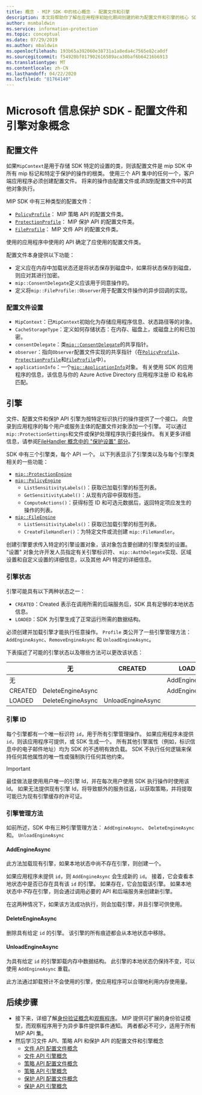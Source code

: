 ```yaml
---
title: 概念 - MIP SDK 中的核心概念 - 配置文件和引擎
description: 本文将帮助你了解在应用程序初始化期间创建的称为配置文件和引擎的核心 SDK 概念。
author: msmbaldwin
ms.service: information-protection
ms.topic: conceptual
ms.date: 07/29/2019
ms.author: mbaldwin
ms.openlocfilehash: 193b65a392060e38731a1a8eda4c7565e82ca0df
ms.sourcegitcommit: f54920bf017902616589aca30baf6b64216b6913
ms.translationtype: MT
ms.contentlocale: zh-CN
ms.lasthandoff: 04/22/2020
ms.locfileid: "81764140"
---
```

# <a name="microsoft-information-protection-sdk---profile-and-engine-object-concepts"></a>Microsoft 信息保护 SDK - 配置文件和引擎对象概念

## <a name="profiles"></a>配置文件

如果`MipContext`是用于存储 SDK 特定的设置的类，则该配置文件是 mip SDK 中所有 mip 标记和特定于保护的操作的根类。 使用三个 API 集中的任何一个，客户端应用程序必须创建配置文件。 将来的操作由配置文件或*添加*到配置文件中的其他对象执行。

MIP SDK 中有三种类型的配置文件：

- [`PolicyProfile`](reference/class_mip_policyprofile.md)： MIP 策略 API 的配置文件类。
- [`ProtectionProfile`](reference/class_mip_protectionprofile.md)： MIP 保护 API 的配置文件类。
- [`FileProfile`](reference/class_mip_fileprofile.md)： MIP 文件 API 的配置文件类。

使用的应用程序中使用的 API 确定了应使用的配置文件类。

配置文件本身提供以下功能：

- 定义应在内存中加载状态还是将状态保存到磁盘中，如果将状态保存到磁盘，则应对其进行加密。
- `mip::ConsentDelegate`定义应该用于同意操作的。
- 定义将`mip::FileProfile::Observer`用于配置文件操作的异步回调的实现。

### <a name="profile-settings"></a>配置文件设置

- `MipContext`：已`MipContext`初始化为存储应用程序信息、状态路径等的对象。
- `CacheStorageType`：定义如何存储状态：在内存、磁盘上，或磁盘上的和已加密。
- `consentDelegate`：类[`mip::ConsentDelegate`](reference/class_mip_consentdelegate.md)的共享指针。
- `observer`：指向`Observer`配置文件实现的共享指针（在[`PolicyProfile`](reference/class_mip_policyprofile_observer.md)、 [`ProtectionProfile`](reference/class_mip_protectionprofile_observer.md)和[`FileProfile`](reference/class_mip_fileprofile_observer.md)中）。
- `applicationInfo`：一个[`mip::ApplicationInfo`](reference/mip-enums-and-structs.md#structures)对象。 有关使用 SDK 的应用程序的信息，该信息与你的 Azure Active Directory 应用程序注册 ID 和名称匹配。

## <a name="engines"></a>引擎

文件、配置文件和保护 API 引擎为按特定标识执行的操作提供了一个接口。 向登录到应用程序的每个用户或服务主体的配置文件对象添加一个引擎。 可以通过`mip::ProtectionSettings`和文件或保护处理程序执行委托操作。 有关更多详细信息，请参阅[FileHandler 概念中的 "保护设置" 部分](concept-handler-file-cpp.md)。

SDK 中有三个引擎类，每个 API 一个。 以下列表显示了引擎类以及与每个引擎类相关的一些功能：

- [`mip::ProtectionEngine`](reference/class_mip_protectionengine.md)
- [`mip::PolicyEngine`](reference/class_mip_policyengine.md)
  - `ListSensitivityLabels()`：获取已加载引擎的标签列表。
  - `GetSensitivityLabel()`：从现有内容中获取标签。
  - `ComputeActions()`：获得标签 ID 和可选元数据后，返回特定项应发生的操作的列表。
- [`mip::FileEngine`](reference/class_mip_fileengine.md)
  - `ListSensitivityLabels()`：获取已加载引擎的标签列表。
  - `CreateFileHandler()`：为特定文件或流创建 `mip::FileHandler`。

创建引擎要求传入特定的引擎设置对象，该对象包含要创建的引擎类型的设置。 "设置" 对象允许开发人员指定有关引擎标识符、 `mip::AuthDelegate`实现、区域设置和自定义设置的详细信息，以及其他 API 特定的详细信息。

### <a name="engine-states"></a>引擎状态

引擎可能具有以下两种状态之一：

- `CREATED`：Created 表示在调用所需的后端服务后，SDK 具有足够的本地状态信息。
- `LOADED`：SDK 为引擎生成了正常运行所需的数据结构。

必须创建并加载引擎才能执行任意操作。 `Profile` 类公开了一些引擎管理方法：`AddEngineAsync`、`RemoveEngineAsync` 和 `UnloadEngineAsync`。

下表描述了可能的引擎状态以及哪些方法可以更改该状态：

|         | 无              | CREATED           | LOADED         |
|---------|-------------------|-------------------|----------------|
| 无    |                   |                   | AddEngineAsync |
| CREATED | DeleteEngineAsync |                   | AddEngineAsync |
| LOADED  | DeleteEngineAsync | UnloadEngineAsync |                |

### <a name="engine-id"></a>引擎 ID

每个引擎都有一个唯一标识符 `id`，用于所有引擎管理操作。 如果应用程序未提供`id`，则该应用程序可提供，或 SDK 生成一个。 所有其他引擎属性（例如，标识信息中的电子邮件地址）均为 SDK 的不透明有效负载。 SDK 不执行任何逻辑来保持任何其他属性的唯一性或强制执行任何其他约束。

> [!IMPORTANT]
> 最佳做法是使用用户唯一的引擎 Id，并在每次用户使用 SDK 执行操作时使用该 Id。 如果无法提供现有引擎 Id，将导致额外的服务往返，以获取策略，并将提取可能已为现有引擎缓存的许可证。

### <a name="engine-management-methods"></a>引擎管理方法

如前所述，SDK 中有三种引擎管理方法： `AddEngineAsync`、 `DeleteEngineAsync`和。 `UnloadEngineAsync`

#### <a name="addengineasync"></a>AddEngineAsync

此方法加载现有引擎，如果本地状态中尚不存在引擎，则创建一个。

如果应用程序未提供 `id`，则 `AddEngineAsync` 会生成新的 `id`。 接着，它会查看本地状态中是否已存在具有该 `id` 的引擎。 如果存在，它会加载该引擎。 如果本地状态中*不*存在引擎，则会通过调用必要的 API 和后端服务来创建新引擎。

在这两种情况下，如果该方法成功执行，则会加载引擎，并且引擎可供使用。

#### <a name="deleteengineasync"></a>DeleteEngineAsync

删除具有给定 `id` 的引擎。 该引擎的所有痕迹都会从本地状态中移除。

#### <a name="unloadengineasync"></a>UnloadEngineAsync

为具有给定 `id` 的引擎卸载内存中数据结构。 此引擎的本地状态仍保持不变，可以使用 `AddEngineAsync` 重载。

此方法通过卸载预计不会使用的引擎，使应用程序可以合理地利用内存使用量。

## <a name="next-steps"></a>后续步骤

- 接下来，详细了解[身份验证概念](concept-authentication-cpp.md)和[观察程序](concept-async-observers.md)。 MIP 提供可扩展的身份验证模型，而观察程序用于为异步事件提供事件通知。 两者都必不可少，适用于所有 MIP API 集。
- 然后学习文件 API、策略 API 和保护 API 的配置文件和引擎概念
  - [文件 API 配置文件概念](concept-profile-engine-file-profile-cpp.md)
  - [文件 API 引擎概念](concept-profile-engine-file-engine-cpp.md)
  - [策略 API 配置文件概念](concept-profile-engine-file-profile-cpp.md)
  - [策略 API 引擎概念](concept-profile-engine-file-engine-cpp.md)
  - [保护 API 配置文件概念](concept-profile-engine-file-profile-cpp.md)
  - [保护 API 引擎概念](concept-profile-engine-file-engine-cpp.md)  
